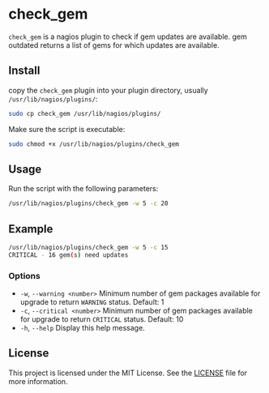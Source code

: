# check_gem

`check_gem` is a nagios plugin to check if gem updates are available.
gem outdated returns a list of gems for which updates are available.

## Install

copy the `check_gem` plugin into your plugin directory, usually `/usr/lib/nagios/plugins/`:
```bash
sudo cp check_gem /usr/lib/nagios/plugins/
```

Make sure the script is executable:
```bash
sudo chmod +x /usr/lib/nagios/plugins/check_gem
```

## Usage

Run the script with the following parameters:

```bash
/usr/lib/nagios/plugins/check_gem -w 5 -c 20
```

## Example

```bash
/usr/lib/nagios/plugins/check_gem -w 5 -c 15
CRITICAL - 16 gem(s) need updates
```

### Options

- `-w`, `--warning <number>`  Minimum number of gem packages available for upgrade to return `WARNING` status. Default: 1
- `-c`, `--critical <number>` Minimum number of gem packages available for upgrade to return `CRITICAL` status. Default: 10
- `-h`, `--help`              Display this help message.

## License

This project is licensed under the MIT License. See the [LICENSE](LICENSE) file for more information.
